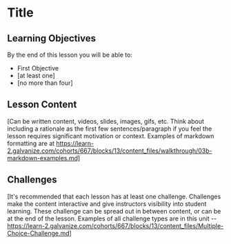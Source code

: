 # Title

## Learning Objectives

By the end of this lesson you will be able to:

* First Objective
* [at least one]
* [no more than four]

## Lesson Content

[Can be written content, videos, slides, images, gifs, etc. Think about including a rationale as the first few sentences/paragraph if you feel the lesson requires significant motivation or context. Examples of markdown formatting are at https://learn-2.galvanize.com/cohorts/667/blocks/13/content_files/walkthrough/03b-markdown-examples.md]

## Challenges

[It's recommended that each lesson has at least one challenge. Challenges make the content interactive and give instructors visibility into student learning. These challenge can be spread out in between content, or can be at the end of the lesson. Examples of all challenge types are in this unit -- https://learn-2.galvanize.com/cohorts/667/blocks/13/content_files/Multiple-Choice-Challenge.md]
